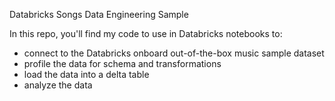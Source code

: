 Databricks Songs Data Engineering Sample

In this repo, you'll find my code to use in Databricks notebooks to:

- connect to the Databricks onboard out-of-the-box music sample dataset
- profile the data for schema and transformations
- load the data into a delta table
- analyze the data

